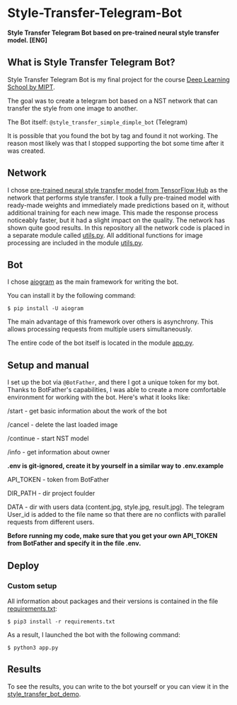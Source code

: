 # Style-Transfer-Telegram-Bot
**Style Transfer Telegram Bot based on pre-trained neural style transfer model. [ENG]**

What is Style Transfer Telegram Bot?
------------------------------------
Style Transfer Telegram Bot is my final project for the course [Deep Learning School by MIPT](https://en.dlschool.org/).

The goal was to create a telegram bot based on a NST network that can transfer the style from one image to another.

The Bot itself: `@style_transfer_simple_dimple_bot` (Telegram)

It is possible that you found the bot by tag and found it not working. The reason most likely was that I stopped supporting the bot some time after it was created.

Network
-------
I chose [pre-trained neural style transfer model from TensorFlow Hub](https://tfhub.dev/google/magenta/arbitrary-image-stylization-v1-256/2) as the network that performs style transfer. I took a fully pre-trained model with ready-made weights and immediately made predictions based on it, without additional training for each new image. This made the response process noticeably faster, but it had a slight impact on the quality. The network has shown quite good results. In this repository all the network code is placed in a separate module called [utils.py](https://github.com/Ezjen/telegram-bot/blob/main/utils.py). All additional functions for image processing are included in the module [utils.py](https://github.com/Ezjen/telegram-bot/blob/main/utils.py).

Bot
---
I chose [aiogram](https://docs.aiogram.dev/en/latest/index.html) as the main framework for writing the bot.

You can install it by the following command:

`$ pip install -U aiogram`

The main advantage of this framework over others is asynchrony. This allows processing requests from multiple users simultaneously. 

The entire code of the bot itself is located in the module [app.py](https://github.com/Ezjen/telegram-bot/blob/main/app.py).

Setup and manual
----------------
I set up the bot via `@BotFather`, and there I got a unique token for my bot.
Thanks to BotFather's capabilities, I was able to create a more comfortable environment for working with the bot. Here's what it looks like:

/start - get basic information about the work of the bot

/cancel - delete the last loaded image

/continue - start NST model

/info - get information about owner

**.env is git-ignored, create it by yourself in a similar way to .env.example**

API_TOKEN - token from BotFather

DIR_PATH - dir project foulder 

DATA - dir with users data (content.jpg, style.jpg, result.jpg). The telegram User_id is added to the file name so that there are no conflicts with parallel requests from different users.

**Before running my code, make sure that you get your own API_TOKEN from BotFather and specify it in the file .env.**

Deploy
------


### Custom setup

All information about packages and their versions is contained in the file [requirements.txt](https://github.com/Ezjen/telegram-bot/blob/main/requirements.txt):

`$ pip3 install -r requirements.txt`

As a result, I launched the bot with the following command:

`$ python3 app.py`

Results
-------
To see the results, you can write to the bot yourself or you can view it in the [style_transfer_bot_demo](https://drive.google.com/file/d/1pGNcrFl7f_j1vuWoXpd_aANK-yyau1aE/view?usp=share_link).